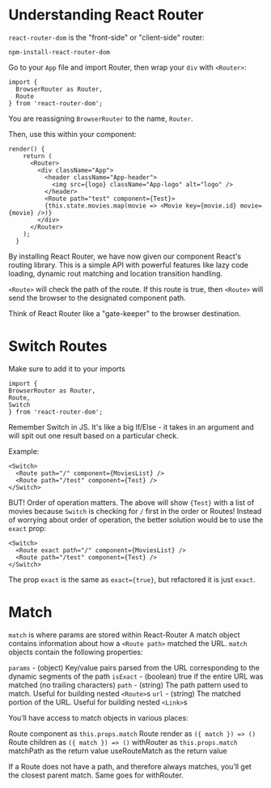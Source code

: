# Understanding React Router

`react-router-dom` is the "front-side" or "client-side" router:

`npm-install-react-router-dom`

Go to your `App` file and import Router, then wrap your `div` with `<Router>`:

```
import {
  BrowserRouter as Router,
  Route
} from 'react-router-dom';
```

You are reassigning `BrowserRouter` to the name, `Router`.

Then, use this within your component:

```
render() {
    return (
      <Router>
        <div className="App">
          <header className="App-header">
            <img src={logo} className="App-logo" alt="logo" />
          </header>
          <Route path="test" component={Test}>
          {this.state.movies.map(movie => <Movie key={movie.id} movie={movie} />)}
        </div>
      </Router>
    );
  }
  ```

  By installing React Router, we have now given our component React's routing library. This is a simple API with powerful features like lazy code loading, dynamic rout matching and location transition handling.

  `<Route>` will check the path of the route. If this route is true, then `<Route>` will send the browser to the designated component path.

  Think of React Router like a "gate-keeper" to the browser destination.

  # Switch Routes
  Make sure to add it to your imports
  ```
  import {
  BrowserRouter as Router,
  Route,
  Switch
} from 'react-router-dom';
```

Remember Switch in JS. It's like a big If/Else - it takes in an argument and will spit out one result based on a particular check.

Example:

```
<Switch>
  <Route path="/" component={MoviesList} />
  <Route path="/test" component={Test} />
</Switch>
```

BUT! Order of operation matters.
The above will show `{Test}` with a list of movies because `Switch` is checking for `/` first in the order or Routes!
Instead of worrying about order of operation, the better solution would be to use the `exact` prop:

```
<Switch>
  <Route exact path="/" component={MoviesList} />
  <Route path="/test" component={Test} />
</Switch>
```

The prop `exact` is the same as `exact={true}`, but refactored it is just `exact`.

# Match
`match` is where params are stored within React-Router
A match object contains information about how a `<Route path>` matched the URL. `match` objects contain the following properties:

`params` - (object) Key/value pairs parsed from the URL corresponding to the dynamic segments of the path
`isExact` - (boolean) true if the entire URL was matched (no trailing characters)
`path` - (string) The path pattern used to match. Useful for building nested `<Route>`s
`url` - (string) The matched portion of the URL. Useful for building nested `<Link>`s

You’ll have access to match objects in various places:

Route component as `this.props.match`
Route render as `({ match }) => ()`
Route children as `({ match }) => ()`
withRouter as `this.props.match`
matchPath as the return value
useRouteMatch as the return value

If a Route does not have a path, and therefore always matches, you’ll get the closest parent match. Same goes for withRouter.